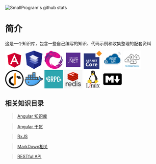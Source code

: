 
![SmallProgram's github stats](https://github-readme-stats.vercel.app/api?username=zhusir&show_icons=true&theme=dark)

# 简介
这是一个知识库，包含一些自己编写的知识、代码示例和收集整理的配套资料


<div>
        <img src="./image/angluar.png" width="60" height="60"></img>
        <img src="./image/AngularMaterial.png" width="60" height="60"></img>
        <img src="./image/rxjs.jpg" width="60" height="60"></img>
        <img src="./image/.net.png" width="60" height="60"></img>
        <img src="./image/asp.netcore.png" width="60" height="60"></img>
        <img src="./image/restfullapi.png" width="60" height="60"></img>
        <img src="./image/microservices.jpg" width="60" height="60"></img>
        <img src="./image/identityserver.png" width="60" height="60"></img>
        <img src="./image/docker.jpg" width="60" height="60"></img>
        <img src="./image/grpc.jpg" width="60" height="60"></img>
        <img src="./image/redis.png" width="60" height="60"></img>
        <img src="./image/linux.jpg" width="60" height="60"></img>
        <img src="./image/markdown.png" width="60" height="60"></img>
</div>

## 相关知识目录



> [Angular 知识库](../Angular/docs/Readme.md)

> [Angular 干货](../Angular干货/docs/Readme.md)

> [RxJS](../RxJS/docs/Readme.md)

> [MarkDown相关](../Markdown/docs/readme.md) 

> [RESTful API](../RESTfulAPI/docs/readme.md)


  
